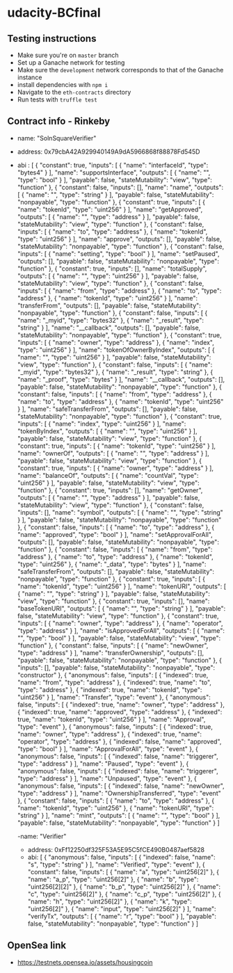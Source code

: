 # udacity-BCfinal

## Testing instructions
- Make sure you're on `master` branch
- Set up a Ganache network for testing 
- Make sure the `development` network corresponds to that of the Ganache instance
- install dependencies with `npm i`
- Navigate to the `eth-contracts` directory
- Run tests with `truffle test`

## Contract info - Rinkeby
- name: "SolnSquareVerifier"
- address: 0x79cbA42A929940149A9dA5966868f88878Fd545D
- abi : [
    {
      "constant": true,
      "inputs": [
        {
          "name": "interfaceId",
          "type": "bytes4"
        }
      ],
      "name": "supportsInterface",
      "outputs": [
        {
          "name": "",
          "type": "bool"
        }
      ],
      "payable": false,
      "stateMutability": "view",
      "type": "function"
    },
    {
      "constant": false,
      "inputs": [],
      "name": "name",
      "outputs": [
        {
          "name": "",
          "type": "string"
        }
      ],
      "payable": false,
      "stateMutability": "nonpayable",
      "type": "function"
    },
    {
      "constant": true,
      "inputs": [
        {
          "name": "tokenId",
          "type": "uint256"
        }
      ],
      "name": "getApproved",
      "outputs": [
        {
          "name": "",
          "type": "address"
        }
      ],
      "payable": false,
      "stateMutability": "view",
      "type": "function"
    },
    {
      "constant": false,
      "inputs": [
        {
          "name": "to",
          "type": "address"
        },
        {
          "name": "tokenId",
          "type": "uint256"
        }
      ],
      "name": "approve",
      "outputs": [],
      "payable": false,
      "stateMutability": "nonpayable",
      "type": "function"
    },
    {
      "constant": false,
      "inputs": [
        {
          "name": "setting",
          "type": "bool"
        }
      ],
      "name": "setPaused",
      "outputs": [],
      "payable": false,
      "stateMutability": "nonpayable",
      "type": "function"
    },
    {
      "constant": true,
      "inputs": [],
      "name": "totalSupply",
      "outputs": [
        {
          "name": "",
          "type": "uint256"
        }
      ],
      "payable": false,
      "stateMutability": "view",
      "type": "function"
    },
    {
      "constant": false,
      "inputs": [
        {
          "name": "from",
          "type": "address"
        },
        {
          "name": "to",
          "type": "address"
        },
        {
          "name": "tokenId",
          "type": "uint256"
        }
      ],
      "name": "transferFrom",
      "outputs": [],
      "payable": false,
      "stateMutability": "nonpayable",
      "type": "function"
    },
    {
      "constant": false,
      "inputs": [
        {
          "name": "_myid",
          "type": "bytes32"
        },
        {
          "name": "_result",
          "type": "string"
        }
      ],
      "name": "__callback",
      "outputs": [],
      "payable": false,
      "stateMutability": "nonpayable",
      "type": "function"
    },
    {
      "constant": true,
      "inputs": [
        {
          "name": "owner",
          "type": "address"
        },
        {
          "name": "index",
          "type": "uint256"
        }
      ],
      "name": "tokenOfOwnerByIndex",
      "outputs": [
        {
          "name": "",
          "type": "uint256"
        }
      ],
      "payable": false,
      "stateMutability": "view",
      "type": "function"
    },
    {
      "constant": false,
      "inputs": [
        {
          "name": "_myid",
          "type": "bytes32"
        },
        {
          "name": "_result",
          "type": "string"
        },
        {
          "name": "_proof",
          "type": "bytes"
        }
      ],
      "name": "__callback",
      "outputs": [],
      "payable": false,
      "stateMutability": "nonpayable",
      "type": "function"
    },
    {
      "constant": false,
      "inputs": [
        {
          "name": "from",
          "type": "address"
        },
        {
          "name": "to",
          "type": "address"
        },
        {
          "name": "tokenId",
          "type": "uint256"
        }
      ],
      "name": "safeTransferFrom",
      "outputs": [],
      "payable": false,
      "stateMutability": "nonpayable",
      "type": "function"
    },
    {
      "constant": true,
      "inputs": [
        {
          "name": "index",
          "type": "uint256"
        }
      ],
      "name": "tokenByIndex",
      "outputs": [
        {
          "name": "",
          "type": "uint256"
        }
      ],
      "payable": false,
      "stateMutability": "view",
      "type": "function"
    },
    {
      "constant": true,
      "inputs": [
        {
          "name": "tokenId",
          "type": "uint256"
        }
      ],
      "name": "ownerOf",
      "outputs": [
        {
          "name": "",
          "type": "address"
        }
      ],
      "payable": false,
      "stateMutability": "view",
      "type": "function"
    },
    {
      "constant": true,
      "inputs": [
        {
          "name": "owner",
          "type": "address"
        }
      ],
      "name": "balanceOf",
      "outputs": [
        {
          "name": "countVal",
          "type": "uint256"
        }
      ],
      "payable": false,
      "stateMutability": "view",
      "type": "function"
    },
    {
      "constant": true,
      "inputs": [],
      "name": "getOwner",
      "outputs": [
        {
          "name": "",
          "type": "address"
        }
      ],
      "payable": false,
      "stateMutability": "view",
      "type": "function"
    },
    {
      "constant": false,
      "inputs": [],
      "name": "symbol",
      "outputs": [
        {
          "name": "",
          "type": "string"
        }
      ],
      "payable": false,
      "stateMutability": "nonpayable",
      "type": "function"
    },
    {
      "constant": false,
      "inputs": [
        {
          "name": "to",
          "type": "address"
        },
        {
          "name": "approved",
          "type": "bool"
        }
      ],
      "name": "setApprovalForAll",
      "outputs": [],
      "payable": false,
      "stateMutability": "nonpayable",
      "type": "function"
    },
    {
      "constant": false,
      "inputs": [
        {
          "name": "from",
          "type": "address"
        },
        {
          "name": "to",
          "type": "address"
        },
        {
          "name": "tokenId",
          "type": "uint256"
        },
        {
          "name": "_data",
          "type": "bytes"
        }
      ],
      "name": "safeTransferFrom",
      "outputs": [],
      "payable": false,
      "stateMutability": "nonpayable",
      "type": "function"
    },
    {
      "constant": true,
      "inputs": [
        {
          "name": "tokenId",
          "type": "uint256"
        }
      ],
      "name": "tokenURI",
      "outputs": [
        {
          "name": "",
          "type": "string"
        }
      ],
      "payable": false,
      "stateMutability": "view",
      "type": "function"
    },
    {
      "constant": true,
      "inputs": [],
      "name": "baseTokenURI",
      "outputs": [
        {
          "name": "",
          "type": "string"
        }
      ],
      "payable": false,
      "stateMutability": "view",
      "type": "function"
    },
    {
      "constant": true,
      "inputs": [
        {
          "name": "owner",
          "type": "address"
        },
        {
          "name": "operator",
          "type": "address"
        }
      ],
      "name": "isApprovedForAll",
      "outputs": [
        {
          "name": "",
          "type": "bool"
        }
      ],
      "payable": false,
      "stateMutability": "view",
      "type": "function"
    },
    {
      "constant": false,
      "inputs": [
        {
          "name": "newOwner",
          "type": "address"
        }
      ],
      "name": "transferOwnership",
      "outputs": [],
      "payable": false,
      "stateMutability": "nonpayable",
      "type": "function"
    },
    {
      "inputs": [],
      "payable": false,
      "stateMutability": "nonpayable",
      "type": "constructor"
    },
    {
      "anonymous": false,
      "inputs": [
        {
          "indexed": true,
          "name": "from",
          "type": "address"
        },
        {
          "indexed": true,
          "name": "to",
          "type": "address"
        },
        {
          "indexed": true,
          "name": "tokenId",
          "type": "uint256"
        }
      ],
      "name": "Transfer",
      "type": "event"
    },
    {
      "anonymous": false,
      "inputs": [
        {
          "indexed": true,
          "name": "owner",
          "type": "address"
        },
        {
          "indexed": true,
          "name": "approved",
          "type": "address"
        },
        {
          "indexed": true,
          "name": "tokenId",
          "type": "uint256"
        }
      ],
      "name": "Approval",
      "type": "event"
    },
    {
      "anonymous": false,
      "inputs": [
        {
          "indexed": true,
          "name": "owner",
          "type": "address"
        },
        {
          "indexed": true,
          "name": "operator",
          "type": "address"
        },
        {
          "indexed": false,
          "name": "approved",
          "type": "bool"
        }
      ],
      "name": "ApprovalForAll",
      "type": "event"
    },
    {
      "anonymous": false,
      "inputs": [
        {
          "indexed": false,
          "name": "triggerer",
          "type": "address"
        }
      ],
      "name": "Paused",
      "type": "event"
    },
    {
      "anonymous": false,
      "inputs": [
        {
          "indexed": false,
          "name": "triggerer",
          "type": "address"
        }
      ],
      "name": "Unpaused",
      "type": "event"
    },
    {
      "anonymous": false,
      "inputs": [
        {
          "indexed": false,
          "name": "newOwner",
          "type": "address"
        }
      ],
      "name": "OwnershipTransferred",
      "type": "event"
    },
    {
      "constant": false,
      "inputs": [
        {
          "name": "to",
          "type": "address"
        },
        {
          "name": "tokenId",
          "type": "uint256"
        },
        {
          "name": "tokenURI",
          "type": "string"
        }
      ],
      "name": "mint",
      "outputs": [
        {
          "name": "",
          "type": "bool"
        }
      ],
      "payable": false,
      "stateMutability": "nonpayable",
      "type": "function"
    }
  ]
     
  
  -name: "Verifier"
  - address: 0xFf12250df325F53A5E95C5fCE490B0487aef5828
  - abi: [
    {
      "anonymous": false,
      "inputs": [
        {
          "indexed": false,
          "name": "s",
          "type": "string"
        }
      ],
      "name": "Verified",
      "type": "event"
    },
    {
      "constant": false,
      "inputs": [
        {
          "name": "a",
          "type": "uint256[2]"
        },
        {
          "name": "a_p",
          "type": "uint256[2]"
        },
        {
          "name": "b",
          "type": "uint256[2][2]"
        },
        {
          "name": "b_p",
          "type": "uint256[2]"
        },
        {
          "name": "c",
          "type": "uint256[2]"
        },
        {
          "name": "c_p",
          "type": "uint256[2]"
        },
        {
          "name": "h",
          "type": "uint256[2]"
        },
        {
          "name": "k",
          "type": "uint256[2]"
        },
        {
          "name": "input",
          "type": "uint256[2]"
        }
      ],
      "name": "verifyTx",
      "outputs": [
        {
          "name": "r",
          "type": "bool"
        }
      ],
      "payable": false,
      "stateMutability": "nonpayable",
      "type": "function"
    }
  ]



## OpenSea link
- https://testnets.opensea.io/assets/housingcoin
 
